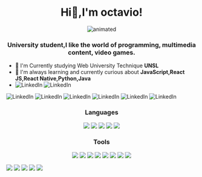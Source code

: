 
<h1 align="center">Hi👋,I'm octavio!</h1>




 
<p align="center">
  <img src="https://user-images.githubusercontent.com/66325928/199412813-9a6b069a-4457-4400-9db8-40d18ec13232.gif" alt="animated"/>
</p>


<h3 align="center">University student,I like the world of programming, multimedia content, video games.</h3>


- 🔭 I'm Currently studying Web University Technique **UNSL**
- 🌱 I'm always learning and currently curious about **JavaScript,React JS,React Native,Python,Java**
- </a><img src="https://img.shields.io/badge/LinkedIn-0077B5?style=for-the-badge&logo=linkedin&logoColor=white" alt="LinkedIn" data-canonical src="https://soundcloud.com/upload" style="max-width:100%;"></a>
</a><img src="https://img.shields.io/badge/Gmail-D14836?style=for-the-badge&logo=gmail&logoColor=white" alt="LinkedIn" data-canonical src="https://www.linkedin.com/in/octavio-riccardo/" style="max-width:100%;"></a>

</a><img src="https://img.shields.io/badge/MDN_Web_Docs-black?style=for-the-badge&logo=mdnwebdocs&logoColor=white" alt="LinkedIn" data-canonical src="https://soundcloud.com/upload" style="max-width:100%;"></a>
</a><img src="https://img.shields.io/badge/Steam-000000?style=for-the-badge&logo=steam&logoColor=white" alt="LinkedIn" data-canonical src="https://www.linkedin.com/in/octavio-riccardo/" style="max-width:100%;"></a>
</a><img src="https://img.shields.io/badge/SoundCloud-FF3300?style=for-the-badge&logo=soundcloud&logoColor=white" alt="LinkedIn" data-canonical src="https://soundcloud.com/upload" style="max-width:100%;"></a>
</a><img src="https://img.shields.io/badge/Eclipse-2C2255?style=for-the-badge&logo=eclipse&logoColor=white" alt="LinkedIn" data-canonical src="https://soundcloud.com/upload" style="max-width:100%;"></a>
</a><img src="https://img.shields.io/badge/Visual_Studio_Code-0078D4?style=for-the-badge&logo=visual%20studio%20code&logoColor=white" alt="LinkedIn" data-canonical src="https://soundcloud.com/upload" style="max-width:100%;"></a>
</a><img src="https://img.shields.io/badge/-Hackerrank-2EC866?style=for-the-badge&logo=HackerRank&logoColor=white" alt="LinkedIn" data-canonical src="https://soundcloud.com/upload" style="max-width:100%;"></a>


<h3 align="center">Languages</h3>
<p align="center">
  <a href="https://devdocs.io/c/" target="_blank"><img src="https://img.shields.io/badge/C-00599C?style=for-the-badge&logo=c&logoColor=white"/></a>
  <a href="https://docs.oracle.com/en/java/"><img src="https://img.shields.io/badge/TypeScript-007ACC?style=for-the-badge&logo=typescript&logoColor=white"/></a>
  <a href="https://www.python.org/"><img src="https://img.shields.io/badge/Python-FFD43B?style=for-the-badge&logo=python&logoColor=blue"/></a>
  <a href="https://developer.mozilla.org/es/docs/Web/JavaScript"><img src="https://img.shields.io/badge/JavaScript-323330?style=for-the-badge&logo=javascript&logoColor=F7DF1E"/></a>
  <a href="https://www.typescriptlang.org/"> <img src="https://img.shields.io/badge/TypeScript-007ACC?style=for-the-badge&logo=typescript&logoColor=white"/></a>
</p>

<h3 align="center">Tools</h3>
<p align="center">
  <a href="https://git-scm.com/"><img src="https://skillicons.dev/icons?i=git"/></a>
  <a href="https://developer.mozilla.org/es/docs/Web/CSS"><img src="https://skillicons.dev/icons?i=css"/></a>
  <a href="https://getbootstrap.com/"><img src="https://skillicons.dev/icons?i=bootstrap"/></a>
  <a href="https://beta.es.reactjs.org/"><img src="https://skillicons.dev/icons?i=react"/></a>
  <a href="https://code.visualstudio.com/"><img src="https://skillicons.dev/icons?i=vscode"/></a>
  <a href="https://www.figma.com/design/"><img src="https://skillicons.dev/icons?i=figma"/></a>
  <a href="https://www.sqlite.org/index.html"><img src="https://skillicons.dev/icons?i=sqlite"/></a>
  <a href="https://godotengine.org/"><img src="https://skillicons.dev/icons?i=godot"/></a>
</p>

 ![](http://github-profile-summary-cards.vercel.app/api/cards/profile-details?username=Batvizz&theme=monokai)
 ![](http://github-profile-summary-cards.vercel.app/api/cards/repos-per-language?username=Batvizz&theme=monokai)
 ![](http://github-profile-summary-cards.vercel.app/api/cards/most-commit-language?username=Batvizz&theme=monokai)
 ![](http://github-profile-summary-cards.vercel.app/api/cards/stats?username=Batvizz&theme=monokai)
 ![](http://github-profile-summary-cards.vercel.app/api/cards/productive-time?username=Batvizz&theme=monokai&utcOffset=8)
 







